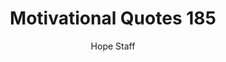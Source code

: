 ---
image: /assets/img/mq/mq_185_tolstoy.png
title: Motivational Quotes 185
categories:
  - Motivational Quotes
author: Hope Staff
notes: Motivational Quotes 185
embed: >-
  EMBED_GOES_HERE
transcript: >-
  SOME LINES OF TEXT START HERE
---